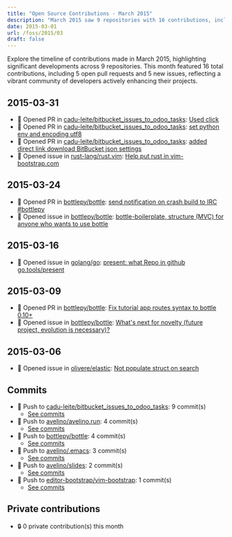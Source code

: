 ```yaml
---
title: "Open Source Contributions - March 2015"
description: "March 2015 saw 9 repositories with 16 contributions, including 5 open pull requests and 5 new issues, showcasing active development and collaboration."
date: 2015-03-01
url: /foss/2015/03
draft: false
---
```


Explore the timeline of contributions made in March 2015, highlighting significant developments across 9 repositories. This month featured 16 total contributions, including 5 open pull requests and 5 new issues, reflecting a vibrant community of developers actively enhancing their projects.

## 2015-03-31

- 🔀 Opened PR in [cadu-leite/bitbucket_issues_to_odoo_tasks](https://github.com/cadu-leite/bitbucket_issues_to_odoo_tasks): [Used click](https://github.com/cadu-leite/bitbucket_issues_to_odoo_tasks/pull/6)
- 🔀 Opened PR in [cadu-leite/bitbucket_issues_to_odoo_tasks](https://github.com/cadu-leite/bitbucket_issues_to_odoo_tasks): [set python env and encoding utf8](https://github.com/cadu-leite/bitbucket_issues_to_odoo_tasks/pull/5)
- 🔀 Opened PR in [cadu-leite/bitbucket_issues_to_odoo_tasks](https://github.com/cadu-leite/bitbucket_issues_to_odoo_tasks): [added direct link download BitBucket json settings](https://github.com/cadu-leite/bitbucket_issues_to_odoo_tasks/pull/4)
- 🐛 Opened issue in [rust-lang/rust.vim](https://github.com/rust-lang/rust.vim): [Help put rust in vim-bootstrap.com](https://github.com/rust-lang/rust.vim/issues/17)

## 2015-03-24

- 🔀 Opened PR in [bottlepy/bottle](https://github.com/bottlepy/bottle): [send notification on crash build to IRC #bottlepy](https://github.com/bottlepy/bottle/pull/743)
- 🐛 Opened issue in [bottlepy/bottle](https://github.com/bottlepy/bottle): [bottle-boilerplate, structure (MVC) for anyone who wants to use bottle](https://github.com/bottlepy/bottle/issues/742)

## 2015-03-16

- 🐛 Opened issue in [golang/go](https://github.com/golang/go): [present: what Repo in github go.tools/present](https://github.com/golang/go/issues/10174)

## 2015-03-09

- 🔀 Opened PR in [bottlepy/bottle](https://github.com/bottlepy/bottle): [Fix tutorial app routes syntax to bottle 0.10+](https://github.com/bottlepy/bottle/pull/729)
- 🐛 Opened issue in [bottlepy/bottle](https://github.com/bottlepy/bottle): [What's next for novelty (future project, evolution is necessary)?](https://github.com/bottlepy/bottle/issues/730)

## 2015-03-06

- 🐛 Opened issue in [olivere/elastic](https://github.com/olivere/elastic): [Not populate struct on search](https://github.com/olivere/elastic/issues/49)

## Commits

- 🔨 Push to [cadu-leite/bitbucket_issues_to_odoo_tasks](https://github.com/cadu-leite/bitbucket_issues_to_odoo_tasks): 9 commit(s)
  - [See commits](https://github.com/cadu-leite/bitbucket_issues_to_odoo_tasks/commits?author=avelino&since=2015-03-01T00:00:00Z&until=2015-03-31T23:59:59Z)
- 🔨 Push to [avelino/avelino.run](https://github.com/avelino/avelino.run): 4 commit(s)
  - [See commits](https://github.com/avelino/avelino.run/commits?author=avelino&since=2015-03-01T00:00:00Z&until=2015-03-31T23:59:59Z)
- 🔨 Push to [bottlepy/bottle](https://github.com/bottlepy/bottle): 4 commit(s)
  - [See commits](https://github.com/bottlepy/bottle/commits?author=avelino&since=2015-03-01T00:00:00Z&until=2015-03-31T23:59:59Z)
- 🔨 Push to [avelino/.emacs](https://github.com/avelino/.emacs): 3 commit(s)
  - [See commits](https://github.com/avelino/.emacs/commits?author=avelino&since=2015-03-01T00:00:00Z&until=2015-03-31T23:59:59Z)
- 🔨 Push to [avelino/slides](https://github.com/avelino/slides): 2 commit(s)
  - [See commits](https://github.com/avelino/slides/commits?author=avelino&since=2015-03-01T00:00:00Z&until=2015-03-31T23:59:59Z)
- 🔨 Push to [editor-bootstrap/vim-bootstrap](https://github.com/editor-bootstrap/vim-bootstrap): 1 commit(s)
  - [See commits](https://github.com/editor-bootstrap/vim-bootstrap/commits?author=avelino&since=2015-03-01T00:00:00Z&until=2015-03-31T23:59:59Z)

## Private contributions

- 🔒 0 private contribution(s) this month

